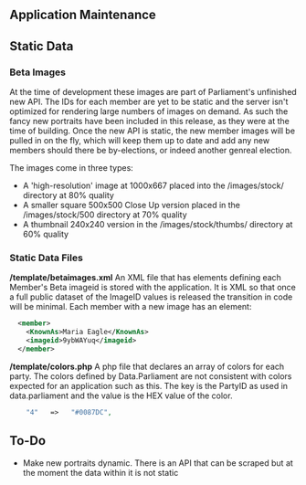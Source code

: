 ## Application Maintenance

## Static Data
### Beta Images 
At the time of development these images are part of Parliament's unfinished new API. The IDs for each member are yet to be static and the server isn't optimized for rendering large numbers of images on demand. As such the fancy new portraits have been included in this release, as they were at the time of building. Once the new API is static, the new member images will be pulled in on the fly, which will keep them up to date and add any new members should there be by-elections, or indeed another genreal election. 

The images come in three types:
- A 'high-resolution' image at 1000x667 placed into the /images/stock/ directory at 80% quality
- A smaller square 500x500 Close Up version placed in the /images/stock/500 directory at 70% quality
- A thumbnail 240x240 version in the /images/stock/thumbs/ directory at 60% quality

### Static Data Files
__/template/betaimages.xml__
An XML file that has elements defining each Member's Beta imageid is stored with the application. It is XML so that once a full public dataset of the ImageID values is released the transition in code will be minimal. Each member with a new image has an element: 
```xml
  <member>
    <KnownAs>Maria Eagle</KnownAs>
    <imageid>9ybWAYuq</imageid>
  </member>
```
__/template/colors.php__
A php file that declares an array of colors for each party. The colors defined by Data.Parliament are not consistent with colors expected for an application such as this. The key is the PartyID as used in data.parliament and the value is the HEX value of the color.
```php
	"4"	  =>   "#0087DC",
```

## To-Do
 - Make new portraits dynamic. There is an API that can be scraped but at the moment the data within it is not static